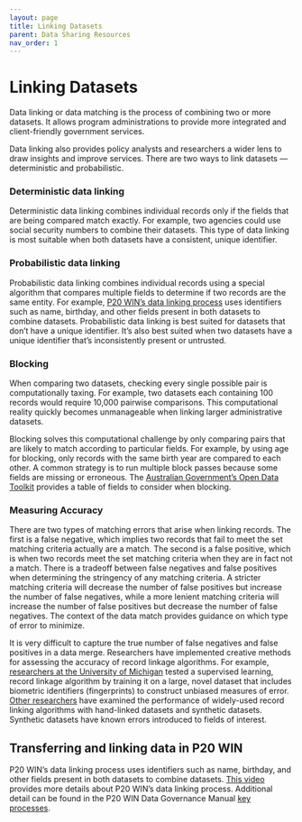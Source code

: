 ```yaml
---
layout: page
title: Linking Datasets
parent: Data Sharing Resources
nav_order: 1
---
```


# Linking Datasets

Data linking or data matching is the process of combining two or more datasets. It allows program administrations to provide more integrated and client-friendly government services.

Data linking also provides policy analysts and researchers a wider lens to draw insights and improve services. There are two ways to link datasets — deterministic and probabilistic.

### Deterministic data linking

Deterministic data linking combines individual records only if the fields that are being compared match exactly. For example, two agencies could use social security numbers to combine their datasets. This type of data linking is most suitable when both datasets have a consistent, unique identifier.

### Probabilistic data linking

Probabilistic data linking combines individual records using a special algorithm that compares multiple fields to determine if two records are the same entity. For example, [P20 WIN’s data linking process](https://youtu.be/c6D_8qisXyA) uses identifiers such as name, birthday, and other fields present in both datasets to combine datasets. Probabilistic data linking is best suited for datasets that don’t have a unique identifier. It’s also best suited when two datasets have a unique identifier that’s inconsistently present or untrusted.

### Blocking

When comparing two datasets, checking every single possible pair is computationally taxing. For example, two datasets each containing 100 records would require 10,000 pairwise comparisons. This computational reality quickly becomes unmanageable when linking larger administrative datasets.

Blocking solves this computational challenge by only comparing pairs that are likely to match according to particular fields. For example, by using age for blocking, only records with the same birth year are compared to each other. A common strategy is to run multiple block passes because some fields are missing or erroneous. The [Australian Government’s Open Data Toolkit](https://toolkit.data.gov.au/Data_Linking_Information_Series_Sheet_4:_Probabilistic_linking.html) provides a table of fields to consider when blocking.

### Measuring Accuracy

There are two types of matching errors that arise when linking records. The first is a false negative, which implies two records that fail to meet the set matching criteria actually are a match. The second is a false positive, which is when two records meet the set matching criteria when they are in fact not a match. There is a tradeoff between false negatives and false positives when determining the stringency of any matching criteria. A stricter matching criteria will decrease the number of false positives but increase the number of false negatives, while a more lenient matching criteria will increase the number of false positives but decrease the number of false negatives. The context of the data match provides guidance on which type of error to minimize.

It is very difficult to capture the true number of false negatives and false positives in a data merge. Researchers have implemented creative methods for assessing the accuracy of record linkage algorithms. For example, [researchers at the University of Michigan](https://sites.lsa.umich.edu/mgms/wp-content/uploads/sites/283/2020/12/entity_resolution_20201203.pdf) tested a supervised learning, record linkage algorithm by training it on a large, novel dataset that includes biometric identifiers (fingerprints) to construct unbiased measures of error. [Other researchers](http://www-personal.umich.edu/~baileymj/Bailey_Cole_Henderson_Massey.pdf) have examined the performance of widely-used record linking algorithms with hand-linked datasets and synthetic datasets. Synthetic datasets have known errors introduced to fields of interest.

## Transferring and linking data in P20 WIN

P20 WIN’s data linking process uses identifiers such as name, birthday, and other fields present in both datasets to combine datasets. [This video](https://youtu.be/c6D_8qisXyA) provides more details about P20 WIN’s data linking process. Additional detail can be found in the P20 WIN Data Governance Manual [key processes](https://p20-win.github.io/Data-Governance-Manual/key-processes/).
